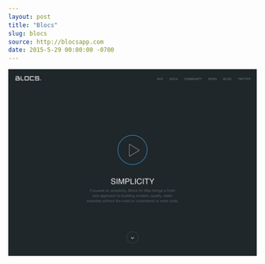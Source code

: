 ```yaml
---
layout: post
title: "Blocs"
slug: blocs
source: http://blocsapp.com
date: 2015-5-29 00:00:00 -0700
---
```


<img src="/screenshots/blocs.jpg">
